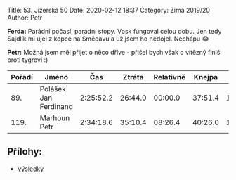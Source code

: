 Title: 53. Jizerská 50
Date: 2020-02-12 18:37
Category: Zima 2019/20
Author: Petr

**Ferda:** Parádní počasí, parádní stopy. Vosk fungoval celou dobu. Jen tedy Sajdlík mi ujel z kopce na Smědavu a už jsem ho nedojel. Nechápu 😂

**Petr:** Možná jsem měl přijet o něco dříve - přišel bych však o vítězný finiš proti tygrovi :)

| Pořadí | Jméno                 | Čas       | Ztráta  | Relativně | Knejpa  | Jizerka   | Knejpa 2  | Hřebínek  |
|--------|-----------------------|-----------|---------|-----------|---------|-----------|-----------|-----------|
| 89.    | Polášek Jan Ferdinand | 2:25:52.2 | 26:44.0 | 00:00.0   | 37:51.4 | 1:09:41.3 | 1:41:28.9 | 2:00:23.1 |
| 119.   | Marhoun Petr          | 2:34:18.6 | 35:10.4 | 08:26.4   | 40:26.0 | 1:14:25.1 | 1:48:26.5 | 2:07:49.6 |

Přílohy:
--------

- [výsledky]({static}/static/zima-2019-20/jizerska-50.pdf)

